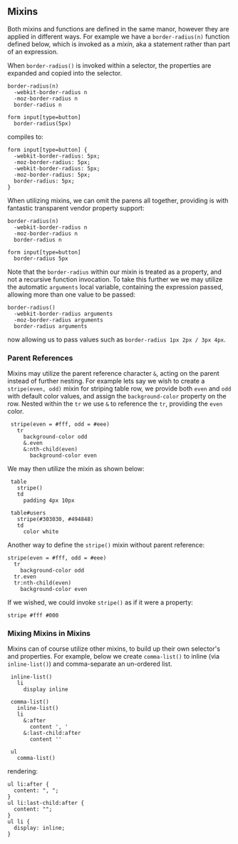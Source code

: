 
## Mixins

Both mixins and functions are defined in the same manor, however they are applied in different ways. For example we have a `border-radius(n)` function defined below, which is invoked as a _mixin_, aka a statement rather than part of an expression.

When `border-radius()` is invoked within a selector, the properties are expanded and copied into the selector.

    border-radius(n)
      -webkit-border-radius n
      -moz-border-radius n
      border-radius n

    form input[type=button]
      border-radius(5px)

compiles to:

    form input[type=button] {
      -webkit-border-radius: 5px;
      -moz-border-radius: 5px;
      -webkit-border-radius: 5px;
      -moz-border-radius: 5px;
      border-radius: 5px;
    }

When utilizing mixins, we can omit the parens all together, providing is with fantastic transparent vendor property support:

    border-radius(n)
      -webkit-border-radius n
      -moz-border-radius n
      border-radius n

    form input[type=button]
      border-radius 5px

Note that the `border-radius` within our mixin is treated as a property, and not a recursive function invocation. To take this further we we may utilize the automatic `arguments` local variable, containing the expression passed, allowing more than one value to be passed:

    border-radius()
      -webkit-border-radius arguments
      -moz-border-radius arguments
      border-radius arguments

now allowing us to pass values such as `border-radius 1px 2px / 3px 4px`.

### Parent References

 Mixins may utilize the parent reference character `&`, acting on the parent instead of further nesting. For example lets say we wish to create a `stripe(even, odd)` mixin for striping table row, we provide both `even` and `odd` with default color values, and assign the `background-color` property on the row. Nested within the `tr` we use `&` to reference the `tr`, providing the `even` color.
 
     stripe(even = #fff, odd = #eee)
       tr
         background-color odd
         &.even
         &:nth-child(even)
           background-color even

We may then utilize the mixin as shown below:

     table
       stripe()
       td
         padding 4px 10px

     table#users
       stripe(#303030, #494848)
       td
         color white

Another way to define the `stripe()` mixin without parent reference:

    stripe(even = #fff, odd = #eee)
      tr
        background-color odd
      tr.even
      tr:nth-child(even)
        background-color even

If we wished, we could invoke `stripe()` as if it were a property:

    stripe #fff #000

### Mixing Mixins in Mixins

 Mixins can of course utilize other mixins, to build up their own selector's and properties. For example, below we create `comma-list()` to inline (via `inline-list()`) and comma-separate an un-ordered list.
 
 
     inline-list()
       li
         display inline

     comma-list()
       inline-list()
       li
         &:after
           content ', '
         &:last-child:after
           content ''

     ul
       comma-list()

rendering:

    ul li:after {
      content: ", ";
    }
    ul li:last-child:after {
      content: "";
    }
    ul li {
      display: inline;
    }

